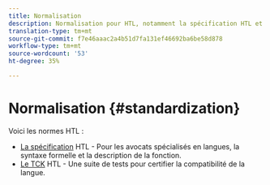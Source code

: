 ```yaml
---
title: Normalisation
description: Normalisation pour HTL, notamment la spécification HTL et le TCK HTL.
translation-type: tm+mt
source-git-commit: f7e46aaac2a4b51d7fa131ef46692ba6be58d878
workflow-type: tm+mt
source-wordcount: '53'
ht-degree: 35%

---
```



# Normalisation {#standardization}

Voici les normes HTL :

* [La spécification](https://github.com/adobe/htl-spec)  HTL - Pour les avocats spécialisés en langues, la syntaxe formelle et la description de la fonction.
* [Le TCK](https://github.com/adobe/htl-tck)  HTL - Une suite de tests pour certifier la compatibilité de la langue.
